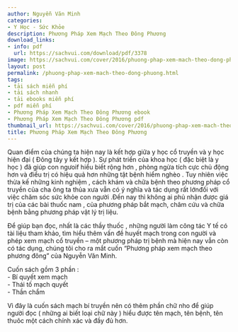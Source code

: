 ```yaml
---
author: Nguyễn Văn Minh
categories:
- Y Học - Sức Khỏe
description: Phương Pháp Xem Mạch Theo Đông Phương
download_links:
- info: pdf
  url: https://sachvui.com/download/pdf/3378
image: https://sachvui.com/cover/2016/phuong-phap-xem-mach-theo-dong-phuong.jpg
layout: post
permalink: /phuong-phap-xem-mach-theo-dong-phuong.html
tags:
- tải sách miễn phí
- tải sách nhanh
- tải ebooks miễn phí
- pdf miễn phí
- Phương Pháp Xem Mạch Theo Đông Phương ebook
- Phương Pháp Xem Mạch Theo Đông Phương pdf
thumbnail_url: https://sachvui.com/cover/2016/phuong-phap-xem-mach-theo-dong-phuong.jpg
title: Phương Pháp Xem Mạch Theo Đông Phương
---
```


 <div class="item-desc text-justify"> <p>Quan điểm của chúng ta hiện nay là kết hợp giữa y học cổ truyền và y học hiện đại ( Đông tây y kết hợp ). Sự phát triển của khoa học ( đặc biệt là y học ) đã giúp con ngưoif hiểu biết rộng hơn , phòng ngừa tích cực chủ động hơn và điều trị có hiệu quả hơn những tật bệnh hiểm nghèo . Tuy nhiên việc thừa kế những kinh nghiệm , cách khám và chữa bệnh theo phương pháp cổ truyền của cha ông ta thủa xưa vẫn có ý nghĩa và tác dụng rất lớnđối với việc chăm sóc sức khỏe con người .Đến nay thì không ai phủ nhận được giá trị của các bài thuốc nam , của phương pháp bắt mạch, châm cứu và chữa bệnh bằng phương pháp vật lý trị liệu.</p><p>Để giúp bạn đọc, nhất là các thầy thuốc , những người làm công tác Y tế có tài liệu tham khảo, tìm hiểu thêm vấn đề huyết mạch trong con người và phép xem mạch cổ truyền – một phương pháp trị bệnh mà hiện nay vẫn còn có tác dụng, chúng tôi cho ra mắt cuốn “Phương pháp xem mạch theo phương đông” của Nguyễn Văn Minh.</p><p>Cuốn sách gồm 3 phần :<br>- Bí quyết xem mạch<br>- Thái tố mạch quyết<br>- Thần chẩm</p><p>Vì đây là cuốn sách mạch bí truyền nên có thêm phần chữ nho để giúp người đọc ( những ai biết loại chữ này ) hiểu được tên mạch, tên bệnh, tên thuôc một cách chính xác và đầy đủ hơn.</p> </div>